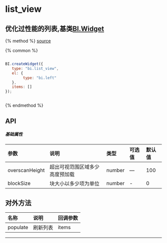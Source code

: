 # list_view

## 优化过性能的列表,基类[BI.Widget](/core/widget.md)

{% method %}
[source](https://jsfiddle.net/fineui/ueutn0sj/)

{% common %}
```javascript

BI.createWidget({
   type: "bi.list_view",
   el: {
        type: "bi.left"
   },
   items: []
});



```

{% endmethod %}

## API
##### 基础属性
| 参数    | 说明           | 类型  | 可选值 | 默认值
| :------ |:-------------  | :-----| :----|:----
| overscanHeight | 超出可视范围区域多少高度预加载 | number | —  | 100 |
| blockSize | 块大小以多少项为单位 | number | - | 0 |



## 对外方法
| 名称     | 说明                           |  回调参数
| :------ |:-------------                  | :-----
| populate | 刷新列表 | items |



---